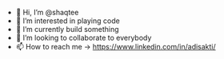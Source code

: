 - 👋 Hi, I’m @shaqtee
- 👀 I’m interested in playing code
- 🌱 I’m currently build something
- 💞️ I’m looking to collaborate to everybody
- 📫 How to reach me -> https://www.linkedin.com/in/adisakti/

<!---
shaqtee/shaqtee is a ✨ special ✨ repository because its `README.md` (this file) appears on your GitHub profile.
You can click the Preview link to take a look at your changes.
--->
